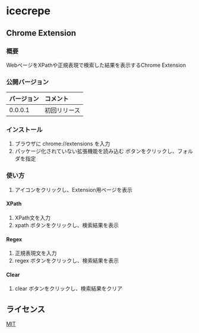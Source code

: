 # icecrepe

## Chrome Extension
### 概要
WebページをXPathや正規表現で検索した結果を表示するChrome Extension

### 公開バージョン
|バージョン|コメント|
|:--|:--|
|0.0.0.1|初回リリース|

### インストール
1. ブラウザに chrome://extensions を入力
2. パッケージ化されていない拡張機能を読み込む ボタンをクリックし、フォルダを指定

### 使い方
1. アイコンをクリックし、Extension用ページを表示

#### XPath
1. XPath文を入力
2. xpath ボタンをクリックし、検索結果を表示

#### Regex
1. 正規表現文を入力
2. regex ボタンをクリックし、検索結果を表示

#### Clear
1. clear ボタンをクリックし、検索結果をクリア

## ライセンス
[MIT](https://github.com/liveralmask/icecrepe/blob/master/LICENSE)

